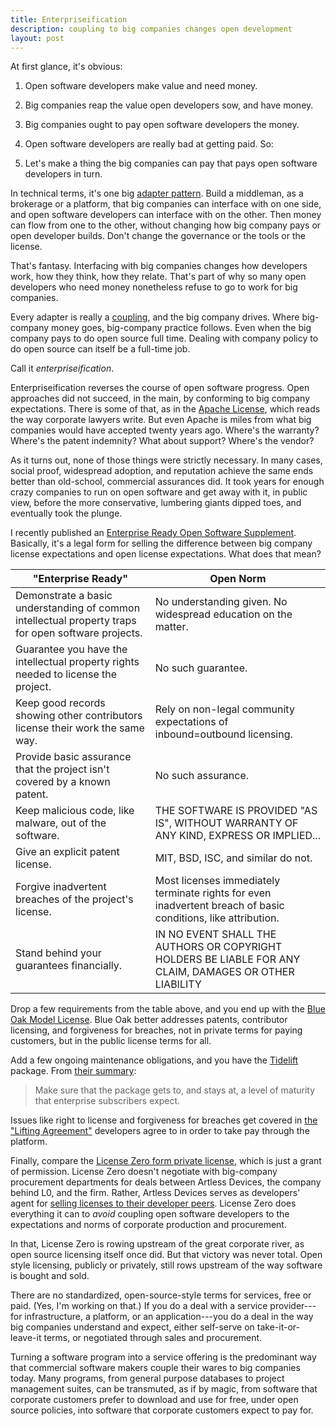 ```yaml
---
title: Enterpriseification
description: coupling to big companies changes open development
layout: post
---
```


At first glance, it's obvious:

1. Open software developers make value and need money.
2. Big companies reap the value open developers sow, and have money.
3. Big companies ought to pay open software developers the money.

4. Open software developers are really bad at getting paid. So:

5. Let's make a thing the big companies can pay that pays open software developers in turn.

In technical terms, it's one big [adapter pattern](https://en.wikipedia.org/wiki/Adapter_pattern).  Build a middleman, as a brokerage or a platform, that big companies can interface with on one side, and open software developers can interface with on the other.  Then money can flow from one to the other, without changing how big company pays or open developer builds.  Don't change the governance or the tools or the license.

That's fantasy.  Interfacing with big companies changes how developers work, how they think, how they relate.  That's part of why so many open developers who need money nonetheless refuse to go to work for big companies.

Every adapter is really a [coupling](https://en.wikipedia.org/wiki/Coupling), and the big company drives.  Where big-company money goes, big-company practice follows.  Even when the big company pays to do open source full time.  Dealing with company policy to do open source can itself be a full-time job.

Call it <dfn>enterpriseification</dfn>.

Enterpriseification reverses the course of open software progress.  Open approaches did not succeed, in the main, by conforming to big company expectations.  There is some of that, as in the [Apache License](https://www.apache.org/licenses/LICENSE-2.0), which reads the way corporate lawyers write.  But even Apache is miles from what big companies would have accepted twenty years ago.  Where's the warranty?  Where's the patent indemnity?  What about support?  Where's the vendor?

As it turns out, none of those things were strictly necessary.  In many cases, social proof, widespread adoption, and reputation achieve the same ends better than old-school, commercial assurances did.  It took years for enough crazy companies to run on open software and get away with it, in public view, before the more conservative, lumbering giants dipped toes, and eventually took the plunge.

I recently published an [Enterprise Ready Open Software Supplement](https://writing.kemitchell.com/2019/04/11/enterprise-supplement.html).  Basically, it's a legal form for selling the difference between big company license expectations and open license expectations.  What does that mean?

| "Enterprise Ready"                                           | Open Norm                                                    |
| ------------------------------------------------------------ | ------------------------------------------------------------ |
| Demonstrate a basic understanding of common intellectual property traps for open software projects. | No understanding given. No widespread education on the matter. |
| Guarantee you have the intellectual property rights needed to license the project. | No such guarantee.                                           |
| Keep good records showing other contributors license their work the same way. | Rely on non-legal community expectations of inbound=outbound licensing. |
| Provide basic assurance that the project isn't covered by a known patent. | No such assurance.                                           |
| Keep malicious code, like malware, out of the software.      | THE SOFTWARE IS PROVIDED "AS IS", WITHOUT WARRANTY OF ANY KIND, EXPRESS OR IMPLIED... |
| Give an explicit patent license.                             | MIT, BSD, ISC, and similar do not.                           |
| Forgive inadvertent breaches of the project's license.       | Most licenses immediately terminate rights for even inadvertent breach of basic conditions, like attribution. |
| Stand behind your guarantees financially.                    | IN NO EVENT SHALL THE AUTHORS OR COPYRIGHT HOLDERS BE LIABLE FOR ANY CLAIM, DAMAGES OR OTHER LIABILITY |

Drop a few requirements from the table above, and you end up with the [Blue Oak Model License](https://blueoakcouncil.org/license/1.0.0).  Blue Oak better addresses patents, contributor licensing, and forgiveness for breaches, not in private terms for paying customers, but in the public license terms for all.

Add a few ongoing maintenance obligations, and you have the [Tidelift](https://tidelift.com/) package.  From [their summary](https://tidelift.com/docs/lifting/tasks-overview):

> Make sure that the package gets to, and stays at, a level of maturity that enterprise subscribers expect.

Issues like right to license and forgiveness for breaches get covered in [the "Lifting Agreement"](https://writing.kemitchell.com/2018/09/18/Lifting-Agreement.html) developers agree to in order to take pay through the platform.

Finally, compare the [License Zero form private license](https://licensezero.com/licenses/private), which is just a grant of permission.  License Zero doesn't negotiate with big-company procurement departments for deals between Artless Devices, the company behind L0, and the firm.  Rather, Artless Devices serves as developers' agent for [selling licenses to their developer peers](https://blog.licensezero.com/2018/01/26/developer-licensing.html).  License Zero does everything it can to _avoid_ coupling open software developers to the expectations and norms of corporate production and procurement.

In that, License Zero is rowing upstream of the great corporate river, as open source licensing itself once did.  But that victory was never total.  Open style licensing, publicly or privately, still rows upstream of the way software is bought and sold.

There are no standardized, open-source-style terms for services, free or paid.  (Yes, I'm working on that.)  If you do a deal with a service provider---for infrastructure, a platform, or an application---you do a deal in the way big companies understand and expect, either self-serve on take-it-or-leave-it terms, or negotiated through sales and procurement. 

Turning a software program into a service offering is the predominant way that commercial software makers couple their wares to big companies today.  Many programs, from general purpose databases to project management suites, can be  transmuted, as if by magic, from software that corporate customers prefer to download and use for free, under open source policies, into software that corporate customers expect to pay for.